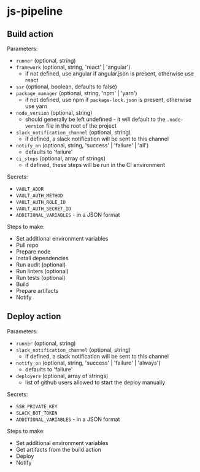 # js-pipeline

## Build action

Parameters:

* `runner` (optional, string)
* `framework` (optional, string, 'react' | 'angular')
  * if not defined, use angular if angular.json is present, otherwise use react
* `ssr` (optional, boolean, defaults to false)
* `package_manager` (optional, string, 'npm' | 'yarn')
  * if not defined, use npm if `package-lock.json` is present, otherwise use yarn
* `node_version` (optional, string)
  * should generally be left undefined - it will default to the `.node-version` file in the root of the project
* `slack_notification_channel` (optional, string)
  * if defined, a slack notification will be sent to this channel
* `notify_on` (optional, string, 'success' | 'failure' | 'all')
  * defaults to 'failure'
* `ci_steps` (optional, array of strings)
  * if defined, these steps will be run in the CI environment

Secrets:
* `VAULT_ADDR`
* `VAULT_AUTH_METHOD`
* `VAULT_AUTH_ROLE_ID`
* `VAULT_AUTH_SECRET_ID`
* `ADDITIONAL_VARIABLES` - in a JSON format

Steps to make:
* Set additional environment variables
* Pull repo
* Prepare node
* Install dependencies
* Run audit (optional)
* Run linters (optional)
* Run tests (optional)
* Build
* Prepare artifacts
* Notify

## Deploy action

Parameters:
* `runner` (optional, string)
* `slack_notification_channel` (optional, string)
  * if defined, a slack notification will be sent to this channel
* `notify_on` (optional, string, 'success' | 'failure' | 'always')
  * defaults to 'failure'
* `deployers` (optional, array of strings)
  * list of github users allowed to start the deploy manually

Secrets:
* `SSH_PRIVATE_KEY`
* `SLACK_BOT_TOKEN`
* `ADDITIONAL_VARIABLES` - in a JSON format

Steps to make:
* Set additional environment variables
* Get artifacts from the build action
* Deploy
* Notify
